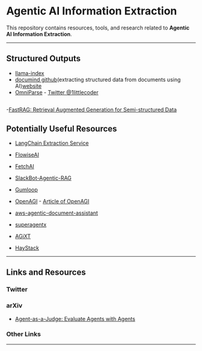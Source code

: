 # Agentic AI Information Extraction

This repository contains resources, tools, and research related to **Agentic AI Information Extraction**.

---
## Structured Outputs
- [llama-index](https://docs.llamaindex.ai/en/stable/examples/output_parsing/function_program/)
- [documind github](https://github.com/DocumindHQ/documind)(extracting structured data from documents using AI)[website](https://www.documind.xyz)
- [OmniParse](https://github.com/adithya-s-k/omniparse?tab=readme-ov-file#api-endpoints) - [Twitter @1littlecoder](https://x.com/1littlecoder/status/1806404671189168635)
##
-[FastRAG: Retrieval Augmented Generation for Semi-structured Data](https://arxiv.org/html/2411.13773v1)

## Potentially Useful Resources
- [LangChain Extraction Service](https://blog.langchain.dev/open-source-extraction-service/)
- [FlowiseAI](https://docs.flowiseai.com)
- [FetchAI](https://fetch.ai/docs)
- [SlackBot-Agentic-RAG](https://github.com/HenilJShah/SlackBOT-Agentic-RAG)
- [Gumloop](https://docs.gumloop.com/nodes/pdf/pdf_reader)
- [OpenAGI](https://github.com/agiresearch/OpenAGI) - [Article of OpenAGI](https://arxiv.org/pdf/2304.04370)
- [aws-agentic-document-assistant](https://github.com/aws-samples/aws-agentic-document-assistant?tab=readme-ov-file)
- [superagentx](https://github.com/superagentxai/superagentX)









- [AGiXT](https://github.com/Josh-XT/AGiXT)
- [HayStack](https://haystack.deepset.ai/tutorials/27_first_rag_pipeline)

---

## Links and Resources

### Twitter


### arXiv
- [Agent-as-a-Judge: Evaluate Agents with Agents](https://arxiv.org/abs/2410.10934)


### Other Links

---
